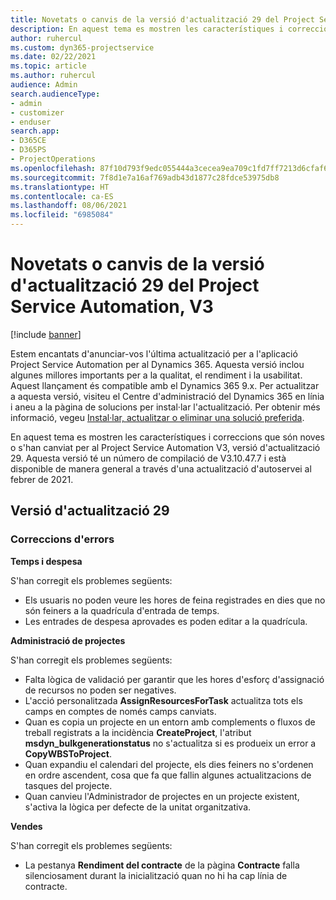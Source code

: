```yaml
---
title: Novetats o canvis de la versió d'actualització 29 del Project Service Automation, V3
description: En aquest tema es mostren les característiques i correccions disponibles al Project Service Automation V3, versió d'actualització 29.
author: ruhercul
ms.custom: dyn365-projectservice
ms.date: 02/22/2021
ms.topic: article
ms.author: ruhercul
audience: Admin
search.audienceType:
- admin
- customizer
- enduser
search.app:
- D365CE
- D365PS
- ProjectOperations
ms.openlocfilehash: 87f10d793f9edc055444a3cecea9ea709c1fd7ff7213d6cfaf6b3cbe83a6a5a6
ms.sourcegitcommit: 7f8d1e7a16af769adb43d1877c28fdce53975db8
ms.translationtype: HT
ms.contentlocale: ca-ES
ms.lasthandoff: 08/06/2021
ms.locfileid: "6985084"
---
```

# <a name="whats-new-or-changed-in-project-service-automation-update-release-29-v3"></a>Novetats o canvis de la versió d'actualització 29 del Project Service Automation, V3

[!include [banner](../includes/psa-now-project-operations.md)]

Estem encantats d'anunciar-vos l'última actualització per a l'aplicació Project Service Automation per al Dynamics 365. Aquesta versió inclou algunes millores importants per a la qualitat, el rendiment i la usabilitat. Aquest llançament és compatible amb el Dynamics 365 9.x. Per actualitzar a aquesta versió, visiteu el Centre d'administració del Dynamics 365 en línia i aneu a la pàgina de solucions per instal·lar l'actualització. Per obtenir més informació, vegeu [Instal·lar, actualitzar o eliminar una solució preferida](/power-platform/admin/install-remove-preferred-solution).

En aquest tema es mostren les característiques i correccions que són noves o s'han canviat per al Project Service Automation V3, versió d'actualització 29. Aquesta versió té un número de compilació de V3.10.47.7 i està disponible de manera general a través d'una actualització d'autoservei al febrer de 2021.

## <a name="update-release-29"></a>Versió d'actualització 29

### <a name="bug-fixes"></a>Correccions d'errors

**Temps i despesa**

S'han corregit els problemes següents:

- Els usuaris no poden veure les hores de feina registrades en dies que no són feiners a la quadrícula d'entrada de temps.
- Les entrades de despesa aprovades es poden editar a la quadrícula.

**Administració de projectes**

S'han corregit els problemes següents:

- Falta lògica de validació per garantir que les hores d'esforç d'assignació de recursos no poden ser negatives.
- L'acció personalitzada **AssignResourcesForTask** actualitza tots els camps en comptes de només camps canviats.
- Quan es copia un projecte en un entorn amb complements o fluxos de treball registrats a la incidència **CreateProject**, l'atribut **msdyn_bulkgenerationstatus** no s'actualitza si es produeix un error a **CopyWBSToProject**.
- Quan expandiu el calendari del projecte, els dies feiners no s'ordenen en ordre ascendent, cosa que fa que fallin algunes actualitzacions de tasques del projecte.
- Quan canvieu l'Administrador de projectes en un projecte existent, s'activa la lògica per defecte de la unitat organitzativa.

**Vendes**

S'han corregit els problemes següents:

- La pestanya **Rendiment del contracte** de la pàgina **Contracte** falla silenciosament durant la inicialització quan no hi ha cap línia de contracte.